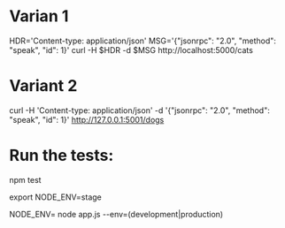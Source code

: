 # Varian 1
HDR='Content-type: application/json'
MSG='{"jsonrpc": "2.0", "method": "speak", "id": 1}'
curl -H $HDR -d $MSG http://localhost:5000/cats

# Variant 2
curl -H 'Content-type: application/json' -d '{"jsonrpc": "2.0", "method": "speak", "id": 1}' http://127.0.0.1:5001/dogs

Run the tests:
==============

npm test

export NODE_ENV=stage



NODE_ENV= node app.js --env=(development|production)